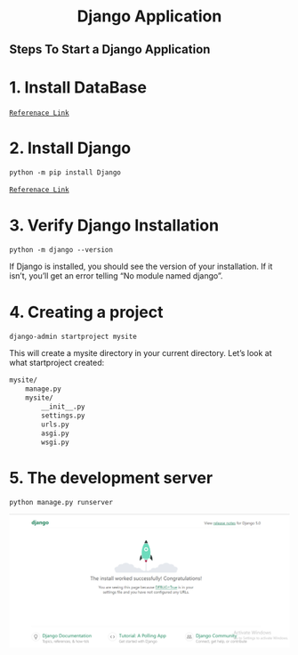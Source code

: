 <H1 align="center"> Django Application</H1>

## Steps To Start a Django Application
# 1. Install DataBase
[`Referenace Link`](https://docs.djangoproject.com/en/5.0/topics/install/#database-installation)
# 2. Install Django
```
python -m pip install Django
```
[`Referenace Link`](https://docs.djangoproject.com/en/5.0/topics/install/#installing-official-release)
# 3. Verify Django Installation
```
python -m django --version
```
If Django is installed, you should see the version of your installation. If it isn’t, you’ll get an error telling “No module named django”.
# 4. Creating a project
```
django-admin startproject mysite
```
This will create a mysite directory in your current directory.
Let’s look at what startproject created:
```
mysite/
    manage.py
    mysite/
        __init__.py
        settings.py
        urls.py
        asgi.py
        wsgi.py
```
# 5. The development server
```
python manage.py runserver
```
![](./Capture.png)
